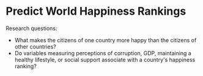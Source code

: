 # Predict World Happiness Rankings
Research questions:
- What makes the citizens of one country more happy than the citizens of other countries?
- Do variables measuring perceptions of corruption, GDP, maintaining a healthy lifestyle, or social support associate with a country's happiness ranking?
